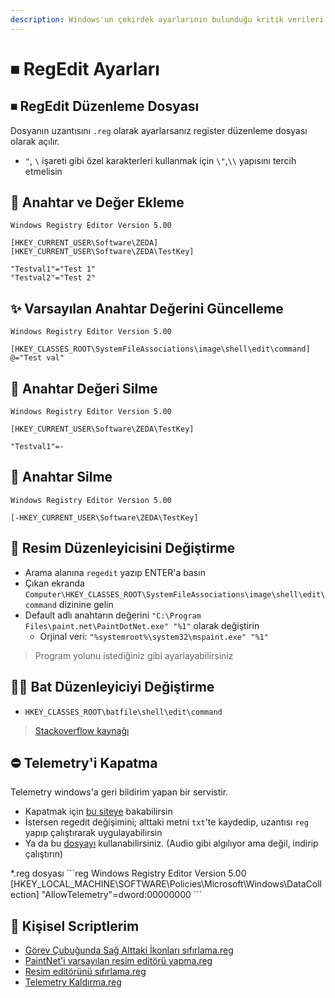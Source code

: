 ```yaml
---
description: Windows'un çekirdek ayarlarının bulunduğu kritik verileri düzenleme
---
```


# ⏹ RegEdit Ayarları

## ⏹ RegEdit Düzenleme Dosyası

Dosyanın uzantısını `.reg` olarak ayarlarsanız register düzenleme dosyası olarak açılır.

* `"`, `\` işareti gibi özel karakterleri kullanmak için `\"`,`\\` yapısını tercih etmelisin

## 🎈 Anahtar ve Değer Ekleme

```text
Windows Registry Editor Version 5.00

[HKEY_CURRENT_USER\Software\ZEDA]
[HKEY_CURRENT_USER\Software\ZEDA\TestKey]

"Testval1"="Test 1"
"Testval2"="Test 2"
```

## ✨ Varsayılan Anahtar Değerini Güncelleme

```text
Windows Registry Editor Version 5.00

[HKEY_CLASSES_ROOT\SystemFileAssociations\image\shell\edit\command]
@="Test val"
```

## 🧹 Anahtar Değeri Silme

```text
Windows Registry Editor Version 5.00

[HKEY_CURRENT_USER\Software\ZEDA\TestKey]

"Testval1"=-
```

## 🧼 Anahtar Silme

```text
Windows Registry Editor Version 5.00

[-HKEY_CURRENT_USER\Software\ZEDA\TestKey]
```

## 🎴 Resim Düzenleyicisini Değiştirme

* Arama alanına `regedit` yazıp ENTER'a basın
* Çıkan ekranda `Computer\HKEY_CLASSES_ROOT\SystemFileAssociations\image\shell\edit\command` dizinine gelin
* Default adlı anahtarın değerini `"C:\Program Files\paint.net\PaintDotNet.exe" "%1"` olarak değiştirin
  * Orjinal veri: `"%systemroot%\system32\mspaint.exe" "%1"`

> Program yolunu istediğiniz gibi ayarlayabilirsiniz

## 👨‍💻 Bat Düzenleyiciyi Değiştirme

* `HKEY_CLASSES_ROOT\batfile\shell\edit\command`

> [Stackoverflow kaynağı](https://superuser.com/a/728159/1046035)

## ⛔ Telemetry'i Kapatma

Telemetry windows'a geri bildirim yapan bir servistir.

* Kapatmak için [bu siteye](https://blogs.systweak.com/how-to-disable-telemetry-and-data-collection-in-windows-10/) bakabilirsin
* İstersen regedit değişimini; alttaki metni `txt`'te kaydedip, uzantısı `reg` yapıp çalıştırarak uygulayabilirsin
* Ya da bu [dosyayı](https://drive.google.com/open?id=1L0-VaRT7FrXauzV49DcQb5jywErS6D36) kullanabilirsiniz. \(Audio gibi algılıyor ama değil, indirip çalıştırın\)

\*.reg dosyası \`\`\`reg Windows Registry Editor Version 5.00 \[HKEY\_LOCAL\_MACHINE\SOFTWARE\Policies\Microsoft\Windows\DataCollection\] "AllowTelemetry"=dword:00000000 \`\`\`

## 🔗 Kişisel Scriptlerim

* [Görev Çubuğunda Sağ Alttaki İkonları sıfırlama.reg](https://github.com/yedhrab/YWindows10/tree/add3464e4c6b26b1ee92c6ea751e139d10adf0a0/X%20-%20Registery%20Scriptlerim/Görev%20Çubuğunda%20Sağ%20Alttaki%20İkonları%20sıfırlama.reg)
* [PaintNet'i varsayılan resim editörü yapma.reg](https://github.com/yedhrab/YWindows10/tree/add3464e4c6b26b1ee92c6ea751e139d10adf0a0/X%20-%20Registery%20Scriptlerim/PaintNet%27i%20varsayılan%20resim%20editörü%20yapma.reg)
* [Resim editörünü sıfırlama.reg](https://github.com/yedhrab/YWindows10/tree/add3464e4c6b26b1ee92c6ea751e139d10adf0a0/X%20-%20Registery%20Scriptlerim/Resim%20editörünü%20sıfırlama.reg)
* [Telemetry Kaldırma.reg](https://github.com/yedhrab/YWindows10/tree/add3464e4c6b26b1ee92c6ea751e139d10adf0a0/X%20-%20Registery%20Scriptlerim/Telemetry%20Kaldırma.reg)

